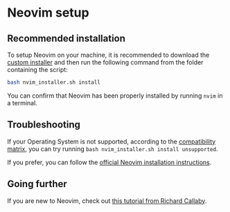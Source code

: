 # Neovim setup

## Recommended installation

To setup Neovim on your machine, it is recommended to download the [custom installer](../scripts/nvim_installer.sh) and then run the following command from the folder containing the script:

```bash
bash nvim_installer.sh install
```

You can confirm that Neovim has been properly installed by running `nvim` in a terminal.

## Troubleshooting

If your Operating System is not supported, according to the [compatibility matrix](../docs/neovim_compatibility_matrix.md), you can try running `bash nvim_installer.sh install unsupported`.

If you prefer, you can follow the [official Neovim installation instructions](https://github.com/neovim/neovim/blob/master/INSTALL.md).

## Going further

If you are new to Neovim, check out [this tutorial from Richard Callaby](https://github.com/rcallaby/Learn-Vim-and-NeoVim).

